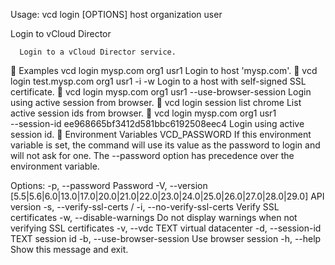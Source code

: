 Usage: vcd login [OPTIONS] host organization user

  Login to vCloud Director

      Login to a vCloud Director service.
  
      Examples
          vcd login mysp.com org1 usr1
              Login to host 'mysp.com'.
  
          vcd login test.mysp.com org1 usr1 -i -w
              Login to a host with self-signed SSL certificate.
  
          vcd login mysp.com org1 usr1 --use-browser-session
              Login using active session from browser.
  
          vcd login session list chrome
              List active session ids from browser.
  
          vcd login mysp.com org1 usr1 \
              --session-id ee968665bf3412d581bbc6192508eec4
              Login using active session id.
  
      Environment Variables
          VCD_PASSWORD
              If this environment variable is set, the command will use its value
              as the password to login and will not ask for one. The --password
              option has precedence over the environment variable.



Options:
  -p, --password <password>       Password
  -V, --version [5.5|5.6|6.0|13.0|17.0|20.0|21.0|22.0|23.0|24.0|25.0|26.0|27.0|28.0|29.0]
                                  API version
  -s, --verify-ssl-certs / -i, --no-verify-ssl-certs
                                  Verify SSL certificates
  -w, --disable-warnings          Do not display warnings when not verifying
                                  SSL certificates
  -v, --vdc TEXT                  virtual datacenter
  -d, --session-id TEXT           session id
  -b, --use-browser-session       Use browser session
  -h, --help                      Show this message and exit.
